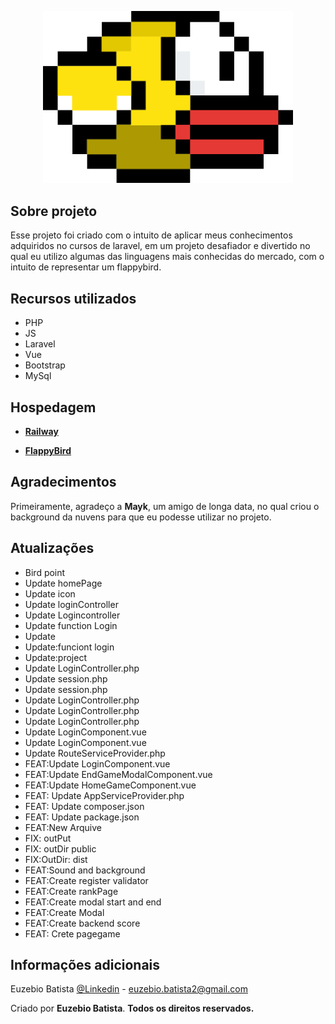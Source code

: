 <p align="center"><img src="./public/gif/javascript.gif" width="400" alt="Logo flappybird"></p>

## Sobre projeto

Esse projeto foi criado com o intuito de aplicar meus conhecimentos adquiridos no cursos de laravel, em um projeto desafiador e divertido no qual eu utilizo algumas das linguagens mais conhecidas do mercado, com o intuito de representar um flappybird.

## Recursos utilizados

- PHP
- JS
- Laravel
- Vue
- Bootstrap
- MySql

## Hospedagem

- **[Railway](https://railway.app)**

- **[FlappyBird](https://flappybird-program-languages-production.up.railway.app)**

## Agradecimentos

Primeiramente, agradeço a **Mayk**, um amigo de longa data, no qual criou o background da nuvens para que eu podesse utilizar no projeto.


## Atualizações

- Bird point
- Update homePage
- Update icon
- Update loginController
- Update Logincontroller
- Update function Login
- Update
- Update:funciont login
- Update:project
- Update LoginController.php
- Update session.php
- Update session.php
- Update LoginController.php
- Update LoginController.php
- Update LoginController.php
- Update LoginComponent.vue
- Update LoginComponent.vue
- Update RouteServiceProvider.php
- FEAT:Update LoginComponent.vue
- FEAT:Update EndGameModalComponent.vue
- FEAT:Update HomeGameComponent.vue
- FEAT: Update AppServiceProvider.php
- FEAT: Update composer.json
- FEAT: Update package.json
- FEAT:New Arquive
- FIX: outPut
- FIX: outDir public
- FIX:OutDir: dist
- FEAT:Sound and background
- FEAT:Create register validator
- FEAT:Create rankPage
- FEAT:Create modal start and end
- FEAT:Create Modal
- FEAT:Create backend score
- FEAT: Crete pagegame


## Informações adicionais

Euzebio Batista [@Linkedin](https://www.linkedin.com/in/euzebio-batista) - euzebio.batista2@gmail.com

Criado por **Euzebio Batista**.
**Todos os direitos reservados.**
